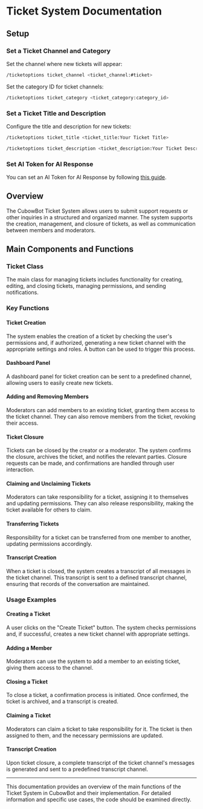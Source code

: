 # Ticket System Documentation

## Setup

### Set a Ticket Channel and Category

Set the channel where new tickets will appear:
```bash
/ticketoptions ticket_channel <ticket_channel:#ticket>
```

Set the category ID for ticket channels:
```bash
/ticketoptions ticket_category <ticket_category:category_id>
```

### Set a Ticket Title and Description

Configure the title and description for new tickets:
```bash
/ticketoptions ticket_title <ticket_title:Your Ticket Title>
```
```bash
/ticketoptions ticket_description <ticket_description:Your Ticket Description>
```

### Set AI Token for AI Response

You can set an AI Token for AI Response by following [this guide](https://nimawoods.github.io/cubow-documentations/ai-setup/).

## Overview

The CubowBot Ticket System allows users to submit support requests or other inquiries in a structured and organized manner. The system supports the creation, management, and closure of tickets, as well as communication between members and moderators.

## Main Components and Functions

### Ticket Class

The main class for managing tickets includes functionality for creating, editing, and closing tickets, managing permissions, and sending notifications.

### Key Functions

#### Ticket Creation

The system enables the creation of a ticket by checking the user's permissions and, if authorized, generating a new ticket channel with the appropriate settings and roles. A button can be used to trigger this process.

#### Dashboard Panel

A dashboard panel for ticket creation can be sent to a predefined channel, allowing users to easily create new tickets.

#### Adding and Removing Members

Moderators can add members to an existing ticket, granting them access to the ticket channel. They can also remove members from the ticket, revoking their access.

#### Ticket Closure

Tickets can be closed by the creator or a moderator. The system confirms the closure, archives the ticket, and notifies the relevant parties. Closure requests can be made, and confirmations are handled through user interaction.

#### Claiming and Unclaiming Tickets

Moderators can take responsibility for a ticket, assigning it to themselves and updating permissions. They can also release responsibility, making the ticket available for others to claim.

#### Transferring Tickets

Responsibility for a ticket can be transferred from one member to another, updating permissions accordingly.

#### Transcript Creation

When a ticket is closed, the system creates a transcript of all messages in the ticket channel. This transcript is sent to a defined transcript channel, ensuring that records of the conversation are maintained.

### Usage Examples

#### Creating a Ticket

A user clicks on the "Create Ticket" button. The system checks permissions and, if successful, creates a new ticket channel with appropriate settings.

#### Adding a Member

Moderators can use the system to add a member to an existing ticket, giving them access to the channel.

#### Closing a Ticket

To close a ticket, a confirmation process is initiated. Once confirmed, the ticket is archived, and a transcript is created.

#### Claiming a Ticket

Moderators can claim a ticket to take responsibility for it. The ticket is then assigned to them, and the necessary permissions are updated.

#### Transcript Creation

Upon ticket closure, a complete transcript of the ticket channel's messages is generated and sent to a predefined transcript channel.

---

This documentation provides an overview of the main functions of the Ticket System in CubowBot and their implementation. For detailed information and specific use cases, the code should be examined directly.